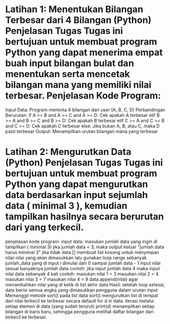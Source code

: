 # Latihan 1: Menentukan Bilangan Terbesar dari 4 Bilangan (Python) Penjelasan Tugas Tugas ini bertujuan untuk membuat program Python yang dapat menerima empat buah input bilangan bulat dan menentukan serta mencetak bilangan mana yang memiliki nilai terbesar. Penjelasan Kode Program:

Input Data: Program meminta 4 bilangan dari user (A, B, C, D) Perbandingan Berurutan: if A >= B and A >= C and A >= D: Cek apakah A terbesar elif B >= A and B >= C and B >= D: Cek apakah B terbesar elif C >= A and C >= B and C >= D: Cek apakah C terbesar else: Jika bukan A, B, atau C, maka D pasti terbesar Output: Menampilkan urutan bilangan mana yang terbesar

# Latihan 2: Mengurutkan Data (Python) Penjelasan Tugas Tugas ini bertujuan untuk membuat program Python yang dapat mengurutkan data berdasarkan input sejumlah data ( minimal 3 ), kemudian tampilkan hasilnya secara berurutan dari yang terkecil.

penjelasan kode program: input data: masukan jumlah data yang ingin di tampilkan ( minimal 3) jika jumlah data < 3, maka output keluar "jumlah data harus minimal 3" jika tidak data [] membuat list kosong untuk menyimpan nilai-nilai yang akan dimasukkan lalu gunakan loop range sebanyak jumlah_data yang di input i dimulai dari 0 sampai jumlah data - 1 input nilai sesuai banyaknya jumlah data contoh: jika input jumlah data 4 maka input nilai data sebanyak 4 kali contoh: masukan nilai 1 = 3 masukan nilai 2 = 4 masukan nilai 3 = 7 masukan nilai 4 = 9 data.append(nilai) agar menambahkan nilai yang di ketik di list akhir data Hasil: setelah loop selesai, data berisi semua angka yang dimasukkan pengguna dalam urutan input Memanggil metode sort() pada list data sort() mengurutkan list di tempat dari nilai terkecil ke terbesar secara default for d in data: iterasi melalui setiap elemen di data (yang sudah terurut) print(d) menampilkan setiap bilangan di baris baru, sehingga pengguna melihat daftar bilangan dari terkecil ke terbesar.
